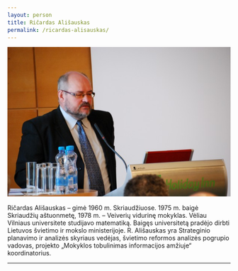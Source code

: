 ```yaml
---
layout: person
title: Ričardas Ališauskas
permalink: /ricardas-alisauskas/
---
```



<img alt="Ričardas Ališauskas" src="/img/people/ricardas-alisauskas.jpg" src-gp="{{site.pageurl}}/img/people/ricardas-alisauskas.jpg">

Ričardas Ališauskas – gimė 1960 m. Skriaudžiuose. 1975 m. baigė Skriaudžių aštuonmetę, 1978 m. – Veiverių vidurinę mokyklas. Vėliau Vilniaus universitete studijavo matematiką. Baigęs universitetą pradėjo dirbti Lietuvos švietimo ir mokslo ministerijoje. R. Ališauskas yra Strateginio planavimo ir analizės skyriaus vedėjas, švietimo reformos analizės pogrupio vadovas, projekto „Mokyklos tobulinimas informacijos amžiuje“ koordinatorius.

-------------


